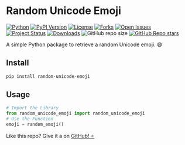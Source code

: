 # Random Unicode Emoji

[![Python](https://img.shields.io/pypi/pyversions/random-unicode-emoji)](https://pypi.org/project/random-unicode-emoji/)
[![PyPI Version](https://img.shields.io/pypi/v/random-unicode-emoji)](https://pypi.org/project/random-unicode-emoji/)
[![License](https://img.shields.io/badge/license-MIT-green.svg)](https://github.com/NicPWNs/random_unicode_emoji/blob/main/LICENSE.rst)
[![Forks](https://img.shields.io/github/forks/NicPWNs/random-unicode-emoji.svg)](https://github.com/NicPWNs/random-unicode-emoji/forks)
[![Open Issues](https://img.shields.io/github/issues/NicPWNs/random-unicode-emoji.svg)](https://github.com/NicPWNs/random-unicode-emoji/issues)
[![Project Status](http://www.repostatus.org/badges/latest/active.svg)](http://www.repostatus.org/#active)
[![Downloads](https://pepy.tech/badge/random-unicode-emoji)](https://pepy.tech/project/random-unicode-emoji)
![GitHub repo size](https://img.shields.io/github/repo-size/NicPWNs/random-unicode-emoji)
[![GitHub Repo stars](https://img.shields.io/github/stars/NicPWNs/random-unicode-emoji)](https://github.com/NicPWNs/random_unicode_emoji/stargazers)

A simple Python package to retrieve a random Unicode emoji. 😄

## Install

```bash
pip install random-unicode-emoji
```

## Usage

```py
# Import the Library
from random_unicode_emoji import random_unicode_emoji
# Use the Function
emoji = random_emoji()
```

Like this repo? Give it a on [GitHub! ⭐](https://github.com/NicPWNs/random_unicode_emoji)
